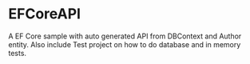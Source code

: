 # EFCoreAPI

A EF Core sample with auto generated API from DBContext and Author entity. Also include Test project on how to do database and in memory tests.
